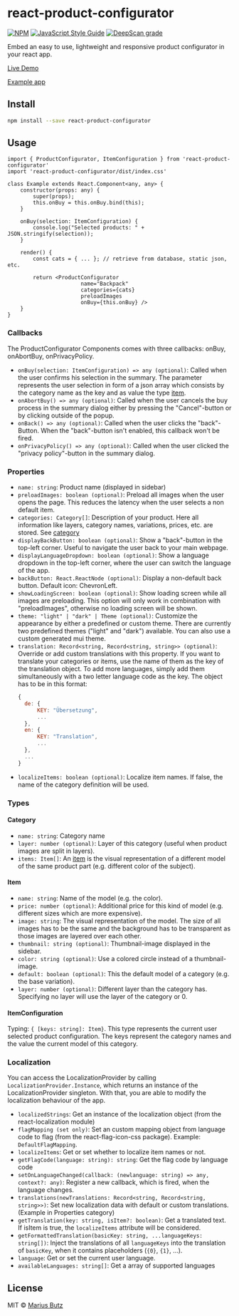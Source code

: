 # react-product-configurator

[![NPM](https://img.shields.io/npm/v/react-product-configurator.svg)](https://www.npmjs.com/package/react-product-configurator) [![JavaScript Style Guide](https://img.shields.io/badge/code_style-standard-brightgreen.svg)](https://standardjs.com) [![DeepScan grade](https://deepscan.io/api/teams/10967/projects/14096/branches/253069/badge/grade.svg?token=a1fa0980263b30233c0ddf1e9c3ed778290db2ee)](https://deepscan.io/dashboard#view=project&tid=10967&pid=14096&bid=253069)

Embed an easy to use, lightweight and responsive product configurator in your react app.

[Live Demo](http://projects.marius-butz.de/react-product-configurator)

[Example app](example/)
## Install

```bash
npm install --save react-product-configurator
```

## Usage

```tsx
import { ProductConfigurator, ItemConfiguration } from 'react-product-configurator'
import 'react-product-configurator/dist/index.css'

class Example extends React.Component<any, any> {
    constructor(props: any) {
        super(props);
        this.onBuy = this.onBuy.bind(this);
    }

    onBuy(selection: ItemConfiguration) {
        console.log("Selected products: " + JSON.stringify(selection));
    }

    render() {
        const cats = { ... }; // retrieve from database, static json, etc.

        return <ProductConfigurator
                       name="Backpack"
                       categories={cats}
                       preloadImages
                       onBuy={this.onBuy} />
    }
}
```

### Callbacks
The ProductConfigurator Components comes with three callbacks: onBuy, onAbortBuy, onPrivacyPolicy.
* ```onBuy(selection: ItemConfiguration) => any (optional)```: Called when the user confirms his selection in the summary. The parameter represents the user selection in form of a json array which consists by the category name as the key and as value the type [item](#item).
* ```onAbortBuy() => any (optional)```: Called when the user cancels the buy process in the summary dialog either by pressing the "Cancel"-button or by clicking outside of the popup.
* ```onBack() => any (optional)```: Called when the user clicks the "back"-Button. When the "back"-button isn't enabled, this callback won't be fired.
* ```onPrivacyPolicy() => any (optional)```: Called when the user clicked the "privacy policy"-button in the summary dialog.

### Properties
* ```name: string```: Product name (displayed in sidebar)
* ```preloadImages: boolean (optional)```: Preload all images when the user opens the page. This reduces the latency when the user selects a non default item.
* ```categories: Category[]```: Description of your product. Here all information like layers, category names, variations, prices, etc. are stored. See [category](#category)
* ```displayBackButton: boolean (optional)```: Show a "back"-button in the top-left corner. Useful to navigate the user back to your main webpage.
* ```displayLanguageDropdown: boolean (optional)```: Show a language dropdown in the top-left corner, where the user can switch the language of the app.
* ```backButton: React.ReactNode (optional)```: Display a non-default back button. Default icon: ChevronLeft.
* ```showLoadingScreen: boolean (optional)```: Show loading screen while all images are preloading. This option will only work in combination with "preloadImages", otherwise no loading screen will be shown.
* ```theme: "light" | "dark" | Theme (optional)```: Customize the appearance by either a predefined or custom theme. There are currently two predefined themes ("light" and "dark") available. You can also use a custom generated mui theme.
* ```translation: Record<string, Record<string, string>> (optional)```: Override or add custom translations with this property. If you want to translate your categories or items, use the name of them as the key of the translation object. To add more languages, simply add them simultaneously with a two letter language code as the key. The object has to be in this format:
  ```JavaScript
  {
    de: {
        KEY: "Übersetzung",
        ...
    },
    en: {
        KEY: "Translation",
        ...
    },
    ...
  }
  ```
* ```localizeItems: boolean (optional)```: Localize item names. If false, the name of the category definition will be used.
### Types
#### Category
* ```name: string```: Category name
* ```layer: number (optional)```: Layer of this category (useful when product images are split in layers).
* ```items: Item[]```: An [item](#item) is the visual representation of a different model of the same product part (e.g. different color of the subject).

#### Item
* ```name: string```: Name of the model (e.g. the color).
* ```price: number (optional)```: Additional price for this kind of model (e.g. different sizes which are more expensive).
* ```image: string```: The visual representation of the model. The size of all images has to be the same and the background has to be transparent as those images are layered over each other.
* ```thumbnail: string (optional)```: Thumbnail-image displayed in the sidebar.
* ```color: string (optional)```: Use a colored circle instead of a thumbnail-image.
* ```default: boolean (optional)```: This the default model of a category (e.g. the base variation).
* ```layer: number (optional)```: Different layer than the category has. Specifying no layer will use the layer of the category or 0.

#### ItemConfiguration
Typing: ```{ [keys: string]: Item}```. This type represents the current user selected product configuration. The keys represent the category names and the value the current model of this category.

### Localization
You can access the LocalizationProvider by calling ```LocalizationProvider.Instance```, which returns an instance of the LocalizationProvider singleton. With that, you are able to modify the localization behaviour of the app.
* ```localizedStrings```: Get an instance of the localization object (from the react-localization module)
* ```flagMapping (set only)```: Set an custom mapping object from language code to flag (from the react-flag-icon-css package). Example: ```DefaultFlagMapping```.
* ```localizeItems```: Get or set whether to localize item names or not.
* ```getFlagCode(language: string): string```: Get the flag code by language code
* ```setOnLanguageChanged(callback: (newlanguage: string) => any, context?: any)```: Register a new callback, which is fired, when the language changes.
* ```translations(newTranslations: Record<string, Record<string, string>>)```: Set new localization data with default or custom translations. (Example in Properties category)
* ```getTranslation(key: string, isItem?: boolean)```: Get a translated text. If isItem is true, the ```localizeItems``` attribute will be considered.
* ```getFormattedTranslation(basicKey: string, ...languageKeys: string[])```: Inject the translations of all ```languageKeys``` into the translation of ```basicKey```, when it contains placeholders (```{0}```, ```{1}```, ...).
* ```language```: Get or set the current user language.
* ```availableLanguages: string[]```: Get a array of supported languages
## License

MIT © [Marius Butz](https://github.com/mbpictures)
